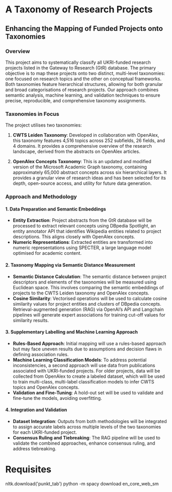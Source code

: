 # A Taxonomy of Research Projects

## Enhancing the Mapping of Funded Projects onto Taxonomies

### Overview
This project aims to systematically classify all UKRI-funded research projects listed in the Gateway to Research (GtR) database. The primary objective is to map these projects onto two distinct, multi-level taxonomies: one focused on research topics and the other on conceptual frameworks. Both taxonomies feature hierarchical structures, allowing for both granular and broad categorisations of research projects. Our approach combines semantic analysis, machine learning, and validation techniques to ensure precise, reproducible, and comprehensive taxonomy assignments.

### Taxonomies in Focus
The project utilises two taxonomies:

1. **CWTS Leiden Taxonomy**: Developed in collaboration with OpenAlex, this taxonomy features 4,516 topics across 252 subfields, 26 fields, and 4 domains. It provides a comprehensive overview of the research landscape, derived from the abstracts on OpenAlex articles.

2. **OpenAlex Concepts Taxonomy**: This is an updated and modified version of the Microsoft Academic Graph taxonomy, containing approximately 65,000 abstract concepts across six hierarchical layers. It provides a granular view of research ideas and has been selected for its depth, open-source access, and utility for future data generation.

### Approach and Methodology

#### 1. Data Preparation and Semantic Embeddings
- **Entity Extraction**: Project abstracts from the GtR database will be processed to extract relevant concepts using DBpedia Spotlight, an entity annotator API that identifies Wikipedia entities related to project descriptions. This aligns closely with OpenAlex concepts.
- **Numeric Representations**: Extracted entities are transformed into numeric representations using SPECTER, a large language model optimised for academic content.

#### 2. Taxonomy Mapping via Semantic Distance Measurement
- **Semantic Distance Calculation**: The semantic distance between project descriptors and elements of the taxonomies will be measured using Euclidean space. This involves comparing the semantic embeddings of projects to the CWTS Leiden taxonomy and OpenAlex concepts.
- **Cosine Similarity**: Vectorised operations will be used to calculate cosine similarity values for project entities and clusters of DBpedia concepts. Retrieval-augmented generation (RAG) via OpenAI’s API and Langchain pipelines will generate expert associations for training cut-off values for similarity results.

#### 3. Supplementary Labelling and Machine Learning Approach
- **Rules-Based Approach**: Initial mapping will use a rules-based approach but may face uneven results due to assumptions and decision flaws in defining association rules.
- **Machine Learning Classification Models**: To address potential inconsistencies, a second approach will use data from publications associated with UKRI-funded projects. For older projects, data will be collected from OpenAlex to create a labeled dataset, which will be used to train multi-class, multi-label classification models to infer CWTS topics and OpenAlex concepts.
- **Validation and Fine-Tuning**: A hold-out set will be used to validate and fine-tune the models, avoiding overfitting.

#### 4. Integration and Validation
- **Dataset Integration**: Outputs from both methodologies will be integrated to assign accurate labels across multiple levels of the two taxonomies for each UKRI-funded project.
- **Consensus Ruling and Tiebreaking**: The RAG pipeline will be used to validate the combined approaches, enhance consensus ruling, and address tiebreaking.

# Requisites
nltk.download('punkt_tab')
python -m spacy download en_core_web_sm